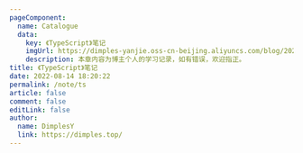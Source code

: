 ```yaml
---
pageComponent: 
  name: Catalogue
  data: 
    key: 《TypeScript》笔记
    imgUrl: https://dimples-yanjie.oss-cn-beijing.aliyuncs.com/blog/2022-08-14/ts-logo-512-sLpNz3.svg
    description: 本章内容为博主个人的学习记录，如有错误，欢迎指正。
title: 《TypeScript》笔记
date: 2022-08-14 18:20:22
permalink: /note/ts
article: false
comment: false
editLink: false
author: 
  name: DimplesY
  link: https://dimples.top/
---
```

